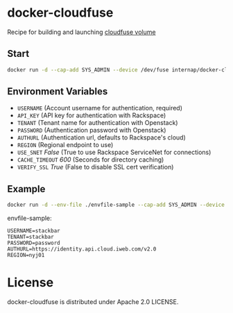 # docker-cloudfuse

Recipe for building and launching [cloudfuse volume](https://github.com/fordodone/cloudfuse)

## Start

```sh
docker run -d --cap-add SYS_ADMIN --device /dev/fuse internap/docker-cloudfuse
```

## Environment Variables

* `USERNAME` (Account username for authentication, required)
* `API_KEY` (API key for authentication with Rackspace)
* `TENANT` (Tenant name for authentication with Openstack)
* `PASSWORD` (Authentication password with Openstack)
* `AUTHURL` (Authentication url, defaults to Rackspace's cloud)
* `REGION` (Regional endpoint to use)
* `USE_SNET` *False* (True to use Rackspace ServiceNet for connections)
* `CACHE_TIMEOUT` *600* (Seconds for directory caching)
* `VERIFY_SSL` *True* (False to disable SSL cert verification)


## Example

```sh
docker run -d --env-file ./envfile-sample --cap-add SYS_ADMIN --device /dev/fuse internap/docker-cloudfuse
```

envfile-sample:
```
USERNAME=stackbar
TENANT=stackbar
PASSWORD=password
AUTHURL=https://identity.api.cloud.iweb.com/v2.0
REGION=nyj01
```


# License

docker-cloudfuse is distributed under Apache 2.0 LICENSE.